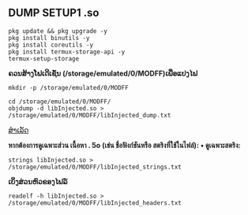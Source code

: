 ## DUMP SETUP1 .so

```
pkg update && pkg upgrade -y
pkg install binutils -y
pkg install coreutils -y
pkg install termux-storage-api -y
termux-setup-storage
```
**ຄວນສ້າງໂຟເດີເຊັ່ນ (/storage/emulated/0/MODFF)ເພື່ອແປງໄຟ**
```
mkdir -p /storage/emulated/0/MODFF
```

```
cd /storage/emulated/0/MODFF/
objdump -d libInjected.so > /storage/emulated/0/MODFF/libInjected_dump.txt
```

[ສຳເລັດ](#ສຳເລັດ)

**หากต้องการดูเฉพาะส่วน เนื้อหา . 5o (เช่น ชื่อฟังก์ชันหรือ สตริงที่ใช้ในไฟล์):
• ดูเฉพาะสตริง:**

```
strings libInjected.so > /storage/emulated/0/MODFF/libInjected_strings.txt
```

**ເບິ່ງສ່ວນຫົວຂອງໄຟລ໌**
```
readelf -h libInjected.so > /storage/emulated/0/MODFF/libInjected_headers.txt
```

